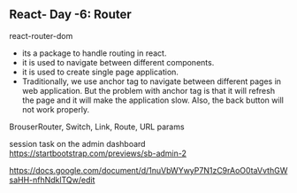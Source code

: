 ## React- Day -6: Router

react-router-dom

- its a package to handle routing in react.
- it is used to navigate between different components.
- it is used to create single page application.
- Traditionally, we use anchor tag to navigate between different pages in web application. But the problem with anchor tag is that it will refresh the page and it will make the application slow. Also, the back button will not work properly.

BrouserRouter, Switch, Link, Route, URL params

session task on the admin dashboard
https://startbootstrap.com/previews/sb-admin-2

https://docs.google.com/document/d/1nuVbWYwyP7N1zC9rAoO0taVvthGWsaHH-nfhNdklTQw/edit
